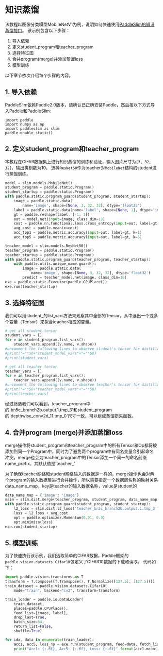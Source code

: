 #  知识蒸馏

该教程以图像分类模型MobileNetV1为例，说明如何快速使用[PaddleSlim的知识蒸馏接口](https://paddleslim.readthedocs.io/zh_CN/latest/api_cn/static/dist/single_distiller_api.html)。
该示例包含以下步骤：

1. 导入依赖
2. 定义student_program和teacher_program
3. 选择特征图
4. 合并program(merge)并添加蒸馏loss
5. 模型训练

以下章节依次介绍每个步骤的内容。

## 1. 导入依赖

PaddleSlim依赖Paddle2.0版本，请确认已正确安装Paddle，然后按以下方式导入Paddle和PaddleSlim:

```
import paddle
import numpy as np
import paddleslim as slim
paddle.enable_static()
```

## 2. 定义student_program和teacher_program

本教程在CIFAR数据集上进行知识蒸馏的训练和验证，输入图片尺寸为`[3, 32, 32]`，输出类别数为10。
选择`ResNet50`作为teacher对`MobileNet`结构的student进行蒸馏训练。

```python
model = slim.models.MobileNet()
student_program = paddle.static.Program()
student_startup = paddle.static.Program()
with paddle.static.program_guard(student_program, student_startup):
    image = paddle.static.data(
        name='image', shape=[None, 3, 32, 32], dtype='float32')
    label = paddle.static.data(name='label', shape=[None, 1], dtype='int64')
    gt = paddle.reshape(label, [-1, 1])
    out = model.net(input=image, class_dim=10)
    cost = paddle.nn.functional.loss.cross_entropy(input=out, label=gt)
    avg_cost = paddle.mean(x=cost)
    acc_top1 = paddle.metric.accuracy(input=out, label=gt, k=1)
    acc_top5 = paddle.metric.accuracy(input=out, label=gt, k=5)
```



```python
teacher_model = slim.models.ResNet50()
teacher_program = paddle.static.Program()
teacher_startup = paddle.static.Program()
with paddle.static.program_guard(teacher_program, teacher_startup):
    with paddle.utils.unique_name.guard():
        image = paddle.static.data(
            name='image', shape=[None, 3, 32, 32], dtype='float32')
        predict = teacher_model.net(image, class_dim=10)
exe = paddle.static.Executor(paddle.CPUPlace())
exe.run(teacher_startup)
```

## 3. 选择特征图

我们可以用student_的list_vars方法来观察其中全部的Tensor，从中选出一个或多个变量（Tensor）来拟合teacher相应的变量。

```python
# get all student tensor
student_vars = []
for v in student_program.list_vars():
    student_vars.append((v.name, v.shape))
#uncomment the following lines to observe student's tensor for distillation
#print("="*50+"student_model_vars"+"="*50)
#print(student_vars)

# get all teacher tensor
teacher_vars = []
for v in teacher_program.list_vars():
    teacher_vars.append((v.name, v.shape))
#uncomment the following lines to observe teacher's tensor for distillation
#print("="*50+"teacher_model_vars"+"="*50)
#print(teacher_vars)
```

经过筛选我们可以看到，teacher_program中的'bn5c_branch2b.output.1.tmp_3'和student_program的'depthwise_conv2d_11.tmp_0'尺寸一致，可以组成蒸馏损失函数。

## 4. 合并program (merge)并添加蒸馏loss
merge操作将student_program和teacher_program中的所有Tensor和Op都将被添加到同一个Program中，同时为了避免两个program中有同名变量会引起命名冲突，merge也会为teacher_program中的Tensor添加一个同一的命名前缀name_prefix，其默认值是'teacher_'

为了确保teacher网络和student网络输入的数据是一样的，merge操作也会对两个program的输入数据层进行合并操作，所以需要指定一个数据层名称的映射关系data_name_map，key是teacher的输入数据名称，value是student的

```python
data_name_map = {'image': 'image'}
main = slim.dist.merge(teacher_program, student_program, data_name_map, paddle.CPUPlace())
with paddle.static.program_guard(student_program, student_startup):
    l2_loss = slim.dist.l2_loss('teacher_bn5c_branch2b.output.1.tmp_3', 'depthwise_conv2d_11.tmp_0', student_program)
    loss = l2_loss + avg_cost
    opt = paddle.optimizer.Momentum(0.01, 0.9)
    opt.minimize(loss)
exe.run(student_startup)
```

## 5. 模型训练

为了快速执行该示例，我们选取简单的CIFAR数据，Paddle框架的`paddle.vision.datasets.Cifar10`包定义了CIFAR10数据的下载和读取。 代码如下：

```python
import paddle.vision.transforms as T
transform = T.Compose([T.Transpose(), T.Normalize([127.5], [127.5])])
train_dataset = paddle.vision.datasets.Cifar10(
    mode="train", backend="cv2", transform=transform)

train_loader = paddle.io.DataLoader(
    train_dataset,
    places=paddle.CPUPlace(),
    feed_list=[image, label],
    drop_last=True,
    batch_size=64,
    return_list=False,
    shuffle=True)
```

```python
for idx, data in enumerate(train_loader):
    acc1, acc5, loss_np = exe.run(student_program, feed=data, fetch_list=[acc_top1.name, acc_top5.name, loss.name])
    print("Acc1: {:.6f}, Acc5: {:.6f}, Loss: {:.6f}".format(acc1.mean(), acc5.mean(), loss_np.mean()))
```
